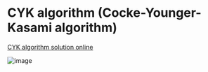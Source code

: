 # CYK algorithm (Cocke-Younger-Kasami algorithm)

[CYK algorithm solution online](https://www.xarg.org/tools/cyk-algorithm/)

![image](https://user-images.githubusercontent.com/74590556/156591465-077b1087-fb5b-4f05-9280-498a6b90958c.png)
